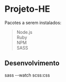 # Projeto-HE

Pacotes a serem instalados: 
> Node.js<br />
> Ruby <br />
> NPM<br />
> SASS<br />

Desenvolvimento
---
sass --watch scss:css




